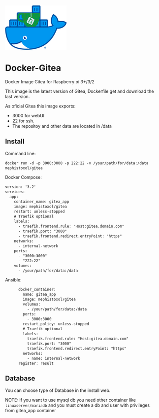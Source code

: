 ![Docker-Gitea](https://raw.githubusercontent.com/MephistoXoL/Docker-Gitea/master/Docker-Gitea.png)

# Docker-Gitea
Docker Image Gitea for Raspberry pi 3+/3/2

This image is the latest version of Gitea, Dockerfile get and download the last version.

As oficial Gitea this image exports:
- 3000 for webUI
- 22 for ssh.
- The repositoy and other data are located in /data

## Install
Command line:
```
docker run -d -p 3000:3000 -p 222:22 -v /your/path/for/data:/data mephistoxol/gitea
```

Docker Compose:
```
version: '3.2'
services:
  app:
    container_name: gitea_app
    image: mephistoxol/gitea
    restart: unless-stopped
    # Traefik optional
    labels:
      - traefik.frontend.rule: "Host:gitea.domain.com"
      - traefik.port: "3000"
      - traefik.frontend.redirect.entryPoint: "https"    
    networks:      
      - internal-network
    ports:
      - "3000:3000"
      - "222:22"
    volumes:
      - /your/path/for/data:/data
```

Ansible:
```
      docker_container:
        name: gitea_app
        image: mephistoxol/gitea
        volumes:
          - /your/path/for/data:/data
        ports:
          - 3000:3000
        restart_policy: unless-stopped
        # Traefik optional
        labels:
          traefik.frontend.rule: "Host:gitea.domain.com"
          traefik.port: "3000"
          traefik.frontend.redirect.entryPoint: "https"
        networks:
          - name: internal-network
      register: result
```

## Database
You can choose type of Database in the install web.

NOTE: If you want to use mysql db you need other container like ```linuxserver/mariadb``` and you must create a db and user with privileges from gitea_app container 
